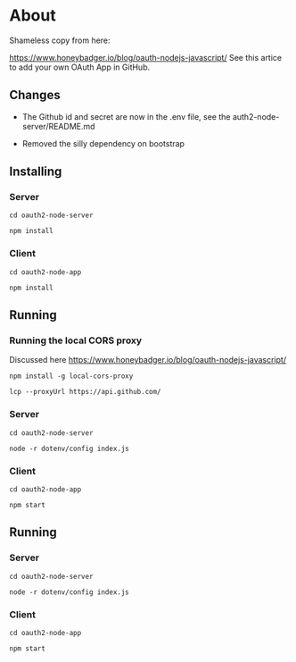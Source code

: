 # About

Shameless copy from here:

https://www.honeybadger.io/blog/oauth-nodejs-javascript/  See this artice to add your own OAuth App in GitHub.

## Changes

* The Github id and secret are now in the .env file, see the auth2-node-server/README.md

* Removed the silly dependency on bootstrap


## Installing

### Server

```cd oauth2-node-server```

```npm install```

### Client

```cd oauth2-node-app```

```npm install```


## Running

### Running the local CORS proxy

Discussed here https://www.honeybadger.io/blog/oauth-nodejs-javascript/

```npm install -g local-cors-proxy```

```lcp --proxyUrl https://api.github.com/```


### Server

```cd oauth2-node-server```

```node -r dotenv/config index.js```

### Client

```cd oauth2-node-app```

```npm start```


## Running

### Server

```cd oauth2-node-server```

```node -r dotenv/config index.js```

### Client

```cd oauth2-node-app```

```npm start```
